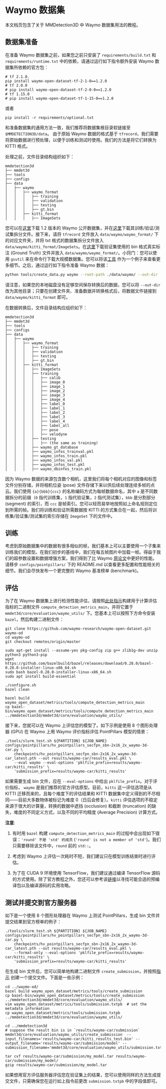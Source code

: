 # Waymo 数据集

本文档页包含了关于 MMDetection3D 中 Waymo 数据集用法的教程。

## 数据集准备

在准备 Waymo 数据集之前，如果您之前只安装了 `requirements/build.txt` 和 `requirements/runtime.txt` 中的依赖，请通过运行如下指令额外安装 Waymo 数据集所依赖的官方包：

```
# tf 2.1.0.
pip install waymo-open-dataset-tf-2-1-0==1.2.0
# tf 2.0.0
# pip install waymo-open-dataset-tf-2-0-0==1.2.0
# tf 1.15.0
# pip install waymo-open-dataset-tf-1-15-0==1.2.0
```

或者

```
pip install -r requirements/optional.txt
```

和准备数据集的通用方法一致，我们推荐将数据集根目录软链接至 `$MMDETECTION3D/data`。
由于原始 Waymo 数据的格式基于 `tfrecord`，我们需要将原始数据进行预处理，以便于训练和测试时使用。我们的方法是将它们转换为 KITTI 格式。

处理之前，文件目录结构组织如下：

```
mmdetection3d
├── mmdet3d
├── tools
├── configs
├── data
│   ├── waymo
│   │   ├── waymo_format
│   │   │   ├── training
│   │   │   ├── validation
│   │   │   ├── testing
│   │   │   ├── gt.bin
│   │   ├── kitti_format
│   │   │   ├── ImageSets

```

您可以在[这里](https://waymo.com/open/download/)下载 1.2 版本的 Waymo 公开数据集，并在[这里](https://drive.google.com/drive/folders/18BVuF_RYJF0NjZpt8SnfzANiakoRMf0o?usp=sharing)下载其训练/验证/测试集拆分文件。接下来，请将 `tfrecord` 文件放入 `data/waymo/waymo_format/` 下的对应文件夹，并将 txt 格式的数据集拆分文件放入 `data/waymo/kitti_format/ImageSets`。在[这里](https://console.cloud.google.com/storage/browser/waymo_open_dataset_v_1_2_0/validation/ground_truth_objects)下载验证集使用的 bin 格式真实标注 (Ground Truth) 文件并放入 `data/waymo/waymo_format/`。小窍门：您可以使用 `gsutil` 来在命令行下载大规模数据集。您可以将该[工具](https://github.com/RalphMao/Waymo-Dataset-Tool) 作为一个例子来查看更多细节。之后，通过运行如下指令准备 Waymo 数据：

```bash
python tools/create_data.py waymo --root-path ./data/waymo/ --out-dir ./data/waymo/ --workers 128 --extra-tag waymo
```

请注意，如果您的本地磁盘没有足够空间保存转换后的数据，您可以将 `--out-dir` 改为其他目录；只要在创建文件夹、准备数据并转换格式后，将数据文件链接到 `data/waymo/kitti_format` 即可。

在数据转换后，文件目录结构应组织如下：

```
mmdetection3d
├── mmdet3d
├── tools
├── configs
├── data
│   ├── waymo
│   │   ├── waymo_format
│   │   │   ├── training
│   │   │   ├── validation
│   │   │   ├── testing
│   │   │   ├── gt.bin
│   │   ├── kitti_format
│   │   │   ├── ImageSets
│   │   │   ├── training
│   │   │   │   ├── calib
│   │   │   │   ├── image_0
│   │   │   │   ├── image_1
│   │   │   │   ├── image_2
│   │   │   │   ├── image_3
│   │   │   │   ├── image_4
│   │   │   │   ├── label_0
│   │   │   │   ├── label_1
│   │   │   │   ├── label_2
│   │   │   │   ├── label_3
│   │   │   │   ├── label_4
│   │   │   │   ├── label_all
│   │   │   │   ├── pose
│   │   │   │   ├── velodyne
│   │   │   ├── testing
│   │   │   │   ├── (the same as training)
│   │   │   ├── waymo_gt_database
│   │   │   ├── waymo_infos_trainval.pkl
│   │   │   ├── waymo_infos_train.pkl
│   │   │   ├── waymo_infos_val.pkl
│   │   │   ├── waymo_infos_test.pkl
│   │   │   ├── waymo_dbinfos_train.pkl

```

因为 Waymo 数据的来源包含数个相机，这里我们将每个相机对应的图像和标签文件分别存储，并将相机位姿 (pose) 文件存储下来以供后续处理连续多帧的点云。我们使用 `{a}{bbb}{ccc}` 的名称编码方式为每帧数据命名，其中 `a` 是不同数据拆分的前缀（`0` 指代训练集，`1` 指代验证集，`2` 指代测试集），`bbb` 是分割部分 (segment) 的索引，而 `ccc` 是帧索引。您可以轻而易举地按照如上命名规则定位到所需的帧。我们将训练和验证所需数据按 KITTI 的方式集合在一起，然后将训练集/验证集/测试集的索引存储在 `ImageSet` 下的文件中。

## 训练

考虑到原始数据集中的数据有很多相似的帧，我们基本上可以主要使用一个子集来训练我们的模型。在我们初步的基线中，我们在每五帧图片中加载一帧。得益于我们的超参数设置和数据增强方案，我们得到了比 Waymo [原论文](https://arxiv.org/pdf/1912.04838.pdf)中更好的性能。请移步 `configs/pointpillars/` 下的 README.md 以查看更多配置和性能相关的细节。我们会尽快发布一个更完整的 Waymo 基准榜单 (benchmark)。

## 评估

为了在 Waymo 数据集上进行检测性能评估，请按照[此处指示](https://github.com/waymo-research/waymo-open-dataset/blob/master/docs/quick_start.md/)构建用于计算评估指标的二进制文件 `compute_detection_metrics_main`，并将它置于 `mmdet3d/core/evaluation/waymo_utils/` 下。您基本上可以按照下方命令安装 `bazel`，然后构建二进制文件：

   ```shell
   git clone https://github.com/waymo-research/waymo-open-dataset.git waymo-od
   cd waymo-od
   git checkout remotes/origin/master

   sudo apt-get install --assume-yes pkg-config zip g++ zlib1g-dev unzip python3 python3-pip
   wget https://github.com/bazelbuild/bazel/releases/download/0.28.0/bazel-0.28.0-installer-linux-x86_64.sh
   sudo bash bazel-0.28.0-installer-linux-x86_64.sh
   sudo apt install build-essential

   ./configure.sh
   bazel clean

   bazel build waymo_open_dataset/metrics/tools/compute_detection_metrics_main
   cp bazel-bin/waymo_open_dataset/metrics/tools/compute_detection_metrics_main ../mmdetection3d/mmdet3d/core/evaluation/waymo_utils/
   ```

接下来，您就可以在 Waymo 上评估您的模型了。如下示例是使用 8 个图形处理器 (GPU) 在 Waymo 上用 Waymo 评价指标评估 PointPillars 模型的情景：

   ```shell
   ./tools/slurm_test.sh ${PARTITION} ${JOB_NAME} configs/pointpillars/hv_pointpillars_secfpn_sbn-2x16_2x_waymo-3d-car.py \
       checkpoints/hv_pointpillars_secfpn_sbn-2x16_2x_waymo-3d-car_latest.pth --out results/waymo-car/results_eval.pkl \
       --eval waymo --eval-options 'pklfile_prefix=results/waymo-car/kitti_results' \
       'submission_prefix=results/waymo-car/kitti_results'
   ```

如果需要生成 bin 文件，应在 `--eval-options` 中给出 `pklfile_prefix`。对于评价指标， `waymo` 是我们推荐的官方评估原型。目前，`kitti` 这一评估选项是从 KITTI 迁移而来的，且每个难度下的评估结果和 KITTI 数据集中定义得到的不尽相同——目前大多数物体被标记为难度 0（日后会修复）。`kitti` 评估选项的不稳定来源于很大的计算量，转换的数据中遮挡 (occlusion) 和截断 (truncation) 的缺失，难度的不同定义方式，以及不同的平均精度 (Average Precision) 计算方式。

**注意**:

1. 有时用 `bazel` 构建 `compute_detection_metrics_main` 的过程中会出现如下错误：`'round' 不是 'std' 的成员` (`'round' is not a member of 'std'`)。我们只需要移除该文件中，`round` 前的 `std::`。

2. 考虑到 Waymo 上评估一次耗时不短，我们建议只在模型训练结束时进行评估。

3. 为了在 CUDA 9 环境使用 TensorFlow，我们建议通过编译 TensorFlow 源码的方式使用。除了官方教程之外，您还可以参考该[链接](https://github.com/SmileTM/Tensorflow2.X-GPU-CUDA9.0)以寻找可能合适的预编译包以及编译源码的实用攻略。

## 测试并提交到官方服务器

如下是一个使用 8 个图形处理器在 Waymo 上测试 PointPillars，生成 bin 文件并提交结果到官方榜单的例子：

   ```shell
   ./tools/slurm_test.sh ${PARTITION} ${JOB_NAME} configs/pointpillars/hv_pointpillars_secfpn_sbn-2x16_2x_waymo-3d-car.py \
       checkpoints/hv_pointpillars_secfpn_sbn-2x16_2x_waymo-3d-car_latest.pth --out results/waymo-car/results_eval.pkl \
       --format-only --eval-options 'pklfile_prefix=results/waymo-car/kitti_results' \
       'submission_prefix=results/waymo-car/kitti_results'
   ```

在生成 bin 文件后，您可以简单地构建二进制文件 `create_submission`，并按照[指示](https://github.com/waymo-research/waymo-open-dataset/blob/master/docs/quick_start.md/) 创建一个提交文件。下面是一些示例：

   ```shell
   cd ../waymo-od/
   bazel build waymo_open_dataset/metrics/tools/create_submission
   cp bazel-bin/waymo_open_dataset/metrics/tools/create_submission ../mmdetection3d/mmdet3d/core/evaluation/waymo_utils/
   vim waymo_open_dataset/metrics/tools/submission.txtpb  # set the metadata information
   cp waymo_open_dataset/metrics/tools/submission.txtpb ../mmdetection3d/mmdet3d/core/evaluation/waymo_utils/

   cd ../mmdetection3d
   # suppose the result bin is in `results/waymo-car/submission`
   mmdet3d/core/evaluation/waymo_utils/create_submission  --input_filenames='results/waymo-car/kitti_results_test.bin' --output_filename='results/waymo-car/submission/model' --submission_filename='mmdet3d/core/evaluation/waymo_utils/submission.txtpb'

   tar cvf results/waymo-car/submission/my_model.tar results/waymo-car/submission/my_model/
   gzip results/waymo-car/submission/my_model.tar
   ```

如果想用官方评估服务器评估您在验证集上的结果，您可以使用同样的方法生成提交文件，只需确保您在运行如上指令前更改 `submission.txtpb` 中的字段值即可。
